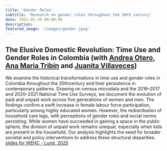 ```yaml
---
title: 'Gender Roles'
subtitle: 'Research on gender roles throughout the 20th century'
date: 2021-05-30 00:00:00
description: 
featured_image: '/images/gender.jpeg'
---
```


## The Elusive Domestic Revolution: Time Use and Gender Roles in Colombia (with [Andrea Otero](https://sites.google.com/view/andrea-otero-cortes/research), [Ana Maria Tribín](https://www.worldbank.org/en/about/people/a/ana-maria-tribin-uribe) and [Juanita Villaveces](https://sites.google.com/view/gihpte/miembros/juanita-villaveces)) 

We examine the historical transformations in time use and gender roles in Colombia throughout the 20thcentury and their persistence in contemporary patterns. Drawing on census microdata and the 2016–2017 and 2020–2021 National Time Use Surveys, we document the evolution of paid and unpaid work across five generations of women and men. The findings confirm a swift increase in female labour force participation, particularly among highly educated women. However, the redistribution of household care lags, with perceptions of gender roles and social norms persisting. While women have succeeded in gaining a space in the public sphere, the division of unpaid work remains unequal, especially when kids are present in the household. Our analysis highlights the need for broader societal and policy interventions to address these structural disparities. [slides for WEHC - Lund, 2025](https://www.dropbox.com/scl/fi/krifvo9kv607z46qf7kvo/Gender_WEHC.pdf?rlkey=ozoonco7bcwam6e0r7m6fwh73&st=qdk58ekm&dl=0)


